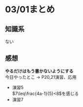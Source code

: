 # 03/01まとめ
## 知識系
ない
## 感想
**やるだけはもう書かないようにする**  
今日やったとこ -> P20,21演習、応用  
+ 演習5  
    $7\leq\frac{4a-1}{5}<8$を感じる
+ 演習7  
